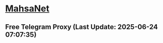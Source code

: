 
# [MahsaNet](https://t.me/mahsa_net)
## Free Telegram Proxy (Last Update: 2025-06-24 07:07:35)

    